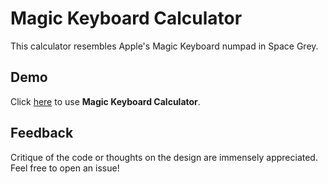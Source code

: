 # Magic Keyboard Calculator

This calculator resembles Apple's Magic Keyboard numpad in Space Grey.

## Demo
Click [here](https://captaincustard.github.io/calculator/) to use **Magic Keyboard Calculator**.

## Feedback
Critique of the code or thoughts on the design are immensely appreciated. Feel free to open an issue!